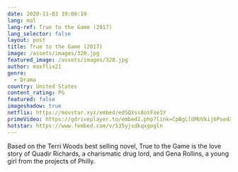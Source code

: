 ```yaml
---
date: 2020-11-03 19:08:19
lang: mal
lang-ref: True to the Game (2017)
lang_selector: false
layout: post
title: True to the Game (2017)
image: /assets/images/320.jpg
featured_image: /assets/images/320.jpg
author: maxflix21
genre:
  - Drama
country: United States
content_rating: PG
featured: false
imageshadow: true
netflix: https://movstar.xyz/embed/ed5QXss8osFae1Y
primeVideo: https://gdriveplayer.to/embed2.php?link=CpBgLlOMUVkij6PsedXZIwwXqeWuDbKvXvdsHFBBSb6%252Fd%252BgYclqaf4AFqQT3O11%252FsFNT8vDqM3e4JYBdgjCbGzdi8q7SdY6C5J73lEsg5y38JeEHt6Rxh48r8zp%252BZLvT1nyRI%252BYc7Anm0T7Fx9zVvwKXD%252Bhm54CShLll1xdM%252B%252B%252BwhLxE1KT66Bu9DBAZ9HK4g%253D
hotstar: https://www.fembed.com/v/535yjsdkqxgegln
---
```

Based on the Terri Woods best selling novel, True to the Game is the love story of Quadir Richards, a charismatic drug lord, and Gena Rollins, a young girl from the projects of Philly.